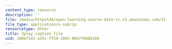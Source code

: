 ```yaml
---
content_type: resource
description: ''
file: /media/https%3A/open-learning-course-data-rc.s3.amazonaws.com/15-071-the-analytics-edge-spring-2017/100e7142a15cff54166580e7f648b184_12KzzzmaYrw.srt
file_type: application/x-subrip
resourcetype: Other
title: 3play caption file
uid: 100e7142-a15c-ff54-1665-80e7f648b184
---
```

